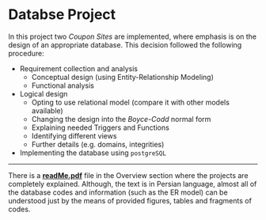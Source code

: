 # Databse Project

In this project two *Coupon Sites* are implemented, where emphasis is on the design of an appropriate database. This decision followed the following procedure:
- Requirement collection and analysis
    - Conceptual design (using Entity-Relationship Modeling)
	- Functional analysis
- Logical design
	- Opting to use relational model (compare it with other models available)
	- Changing the design into the *Boyce-Codd* normal form
	- Explaining needed Triggers and Functions
	- Identifying different views
	- Further details (e.g. domains, integrities)
- Implementing the database using `postgreSQL`

----
There is a [**readMe.pdf**](https://github.com/AriaAdibi/DatabseProject/blob/main/Overview/readMe.pdf) file in the Overview section where the projects are completely explained. Although, the text is in Persian language, almost all of the database codes and information (such as the ER model) can be understood just by the means of provided figures, tables and fragments of codes.
